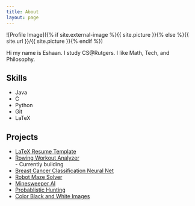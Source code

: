 ```yaml
---
title: About
layout: page
---
```

![Profile Image]({% if site.external-image %}{{ site.picture }}{% else %}{{ site.url }}/{{ site.picture }}{% endif %})
<p>Hi my name is Eshaan. I study CS@Rutgers. I like Math, Tech, and Philosophy.</p>
<!-- <p>Lorem Lorem ipsum dolor sit amet, consectetur adipisicing elit, sed do eiusmod
tempor incididunt ut labore et dolore magna aliqua. Ut enim ad minim veniam,
quis nostrud exercitation ullamco laboris nisi ut aliquip ex ea commodo
consequat. Duis aute irure dolor in reprehenderit in voluptate velit esse
cillum dolore eu fugiat nulla pariatur. Excepteur sint occaecat cupidatat non
proident, sunt in culpa qui officia deserunt mollit anim id est laborum.</p>
<p>Lorem ipsum dolor sit amet, consectetur adipisicing elit, sed do eiusmod
tempor incididunt ut labore et dolore magna aliqua. Ut enim ad minim veniam,
quis nostrud exercitation ullamco laboris nisi ut aliquip ex ea commodo
consequat. Duis aute irure dolor in reprehenderit in voluptate velit esse
cillum dolore eu fugiat nulla pariatur. Excepteur sint occaecat cupidatat non
proident, sunt in culpa qui officia deserunt mollit anim id est laborum.</p> -->

<h2>Skills</h2>

<ul class="skill-list">
	<li>Java</li>
	<li>C</li>
	<li>Python</li>
	<li>Git</li>
	<li>LaTeX</li>
	<!-- <li>HTML - Jade - Haml - Erb</li>
	<li>Responsive (Mobile First)</li>
	<li>CSS (Stylus, Sass, Less)</li>
	<li>Css Frameworks (Bootstrap, Foundation)</li>
	<li>Javascript (Design Patterns, Testes)</li>
	<li>NodeJS</li>
	<li>AngularJS - ReactJS</li>
	<li>Grunt - Gulp - Yeoman</li>
	<li>Git</li>
	<li>PHP</li>
	<li>Python</li>
	<li>MySQL - MongoDB</li>
	<li>Scrum and Kanban</li>
	<li>TDD e Continuous Integration</li> -->
</ul>

<h2>Projects</h2>

<ul>
	<li><a href="https://github.com/eshaang2000/Resume-Eshaan">LaTeX Resume Template</a></li>
	<li><a href="https://github.com/eshaang2000/Rowing">Rowing Workout Analyzer</a></li> - Currently building
	<li><a href="https://github.com/eshaang2000/BreastCancerClassification">Breast Cancer Classification Neural Net</a></li>
	<li><a href="https://github.com/eshaang2000/CS520/tree/master/Maze">Robot Maze Solver</a></li>
	<li><a href="https://github.com/eshaang2000/CS520/tree/master/Minesweeper">Minesweeper AI</a></li>
	<li><a href="https://github.com/eshaang2000/CS520/tree/master/Hunting">Probablistic Hunting</a></li>
	<li><a href="https://github.com/eshaang2000/CS520/tree/master/Colorization">Color Black and White Images</a></li>
</ul>
